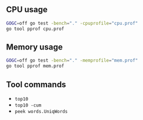## CPU usage
```bash
GOGC=off go test -bench="." -cpuprofile="cpu.prof"
go tool pprof cpu.prof
```


## Memory usage
```bash
GOGC=off go test -bench="." -memprofile="mem.prof"
go tool pprof mem.prof
```


## Tool commands
- `top10`
- `top10 -cum`
- `peek words.UniqWords`
